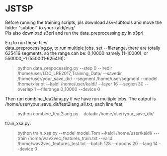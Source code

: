 # JSTSP
Before running the training scripts, pls download asv-subtools and move the folder "subtool" to your kaldi/esg/  
Pls also download s3prl and run the data_preprocessing.py in s3prl.

E.g to run these files  
data_preprocessing.py, to run multiple jobs, set --filerange, there are totally 625416 segments, so the range can be: 0_10000 namely (1-10000), or 550000_-1 (550001-625416):  
>python data_prepocessing.py --step 0 --lredir /home/user/LDC_LRE2017_Training_Data/ --savedir /home/user/your_save_dir/ --segment /home/user/segment --model /home/xlsr.pt --kaldi /home/user/kaldi/ --layer 16 --seglen 30 --overlap 1 --filerange 0_10000 --device 0

Then run combine_fea2lang.py if we have run multiple jobs. The output is /home/user/your_save_dir/feat2lang_all.txt, each line feat:  
>python combine_feat2lang.py --datadir /home/user/your_save_dir/

train_xsa.py:  
>python train_xsa.py --model model_Tom --kaldi /home/user/kaldi/ ---train /home/wav2vec_features_train.txt --valid /home/wav2vec_features_test.txt --batch 128 --epochs 20 --lang 14 --device 0

